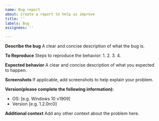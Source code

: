 ```yaml
---
name: Bug report
about: Create a report to help us improve
title: ''
labels: Bug
assignees: ''

---
```


**Describe the bug**
A clear and concise description of what the bug is.

**To Reproduce**
Steps to reproduce the behavior:
1. 
2. 
3. 
4. 

**Expected behavior**
A clear and concise description of what you expected to happen.

**Screenshots**
If applicable, add screenshots to help explain your problem.

**Version(please complete the following information):**
 - OS: [e.g. Windows 10 v1909]
 - Version [e.g. 1.2.0rc0]

**Additional context**
Add any other context about the problem here.
